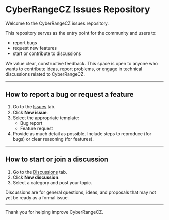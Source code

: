 # CyberRangeCZ Issues Repository

Welcome to the CyberRangeCZ issues repository.

This repository serves as the entry point for the community and users to:
- report bugs
- request new features
- start or contribute to discussions

We value clear, constructive feedback. This space is open to anyone who wants to contribute ideas, report problems, or engage in technical discussions related to CyberRangeCZ.

---

## How to report a bug or request a feature

1. Go to the [Issues](https://github.com/cyberrangecz/issues/issues) tab.
2. Click **New issue**.
3. Select the appropriate template:
   - Bug report
   - Feature request
4. Provide as much detail as possible. Include steps to reproduce (for bugs) or clear reasoning (for features).

---

## How to start or join a discussion

1. Go to the [Discussions](https://github.com/orgs/cyberrangecz/discussions) tab.
2. Click **New discussion**.
3. Select a category and post your topic.

Discussions are for general questions, ideas, and proposals that may not yet be ready as a formal issue.

---

Thank you for helping improve CyberRangeCZ.
